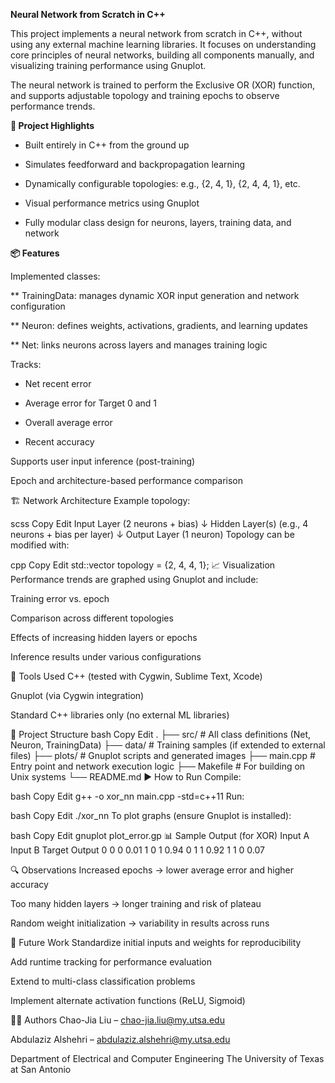 **Neural Network from Scratch in C++**

This project implements a neural network from scratch in C++, without using any external machine learning libraries. It focuses on understanding core principles of neural networks, building all components manually, and visualizing training performance using Gnuplot.

The neural network is trained to perform the Exclusive OR (XOR) function, and supports adjustable topology and training epochs to observe performance trends.

**🧠 Project Highlights**

* Built entirely in C++ from the ground up

* Simulates feedforward and backpropagation learning

* Dynamically configurable topologies: e.g., {2, 4, 1}, {2, 4, 4, 1}, etc.

* Visual performance metrics using Gnuplot

* Fully modular class design for neurons, layers, training data, and network

**📦 Features**

Implemented classes:

** TrainingData: manages dynamic XOR input generation and network configuration

** Neuron: defines weights, activations, gradients, and learning updates

** Net: links neurons across layers and manages training logic

Tracks:

* Net recent error

* Average error for Target 0 and 1

* Overall average error

* Recent accuracy

Supports user input inference (post-training)

Epoch and architecture-based performance comparison

🏗️ Network Architecture
Example topology:

scss
Copy
Edit
Input Layer (2 neurons + bias)
↓
Hidden Layer(s) (e.g., 4 neurons + bias per layer)
↓
Output Layer (1 neuron)
Topology can be modified with:

cpp
Copy
Edit
std::vector<unsigned> topology = {2, 4, 4, 1};
📈 Visualization
Performance trends are graphed using Gnuplot and include:

Training error vs. epoch

Comparison across different topologies

Effects of increasing hidden layers or epochs

Inference results under various configurations

🔧 Tools Used
C++ (tested with Cygwin, Sublime Text, Xcode)

Gnuplot (via Cygwin integration)

Standard C++ libraries only (no external ML libraries)

📁 Project Structure
bash
Copy
Edit
.
├── src/                    # All class definitions (Net, Neuron, TrainingData)
├── data/                   # Training samples (if extended to external files)
├── plots/                  # Gnuplot scripts and generated images
├── main.cpp                # Entry point and network execution logic
├── Makefile                # For building on Unix systems
└── README.md
▶️ How to Run
Compile:

bash
Copy
Edit
g++ -o xor_nn main.cpp -std=c++11
Run:

bash
Copy
Edit
./xor_nn
To plot graphs (ensure Gnuplot is installed):

bash
Copy
Edit
gnuplot plot_error.gp
📊 Sample Output (for XOR)
Input A	Input B	Target	Output
0	0	0	0.01
1	0	1	0.94
0	1	1	0.92
1	1	0	0.07

🔍 Observations
Increased epochs → lower average error and higher accuracy

Too many hidden layers → longer training and risk of plateau

Random weight initialization → variability in results across runs

🚀 Future Work
Standardize initial inputs and weights for reproducibility

Add runtime tracking for performance evaluation

Extend to multi-class classification problems

Implement alternate activation functions (ReLU, Sigmoid)

👨‍💻 Authors
Chao-Jia Liu – chao-jia.liu@my.utsa.edu

Abdulaziz Alshehri – abdulaziz.alshehri@my.utsa.edu

Department of Electrical and Computer Engineering
The University of Texas at San Antonio
